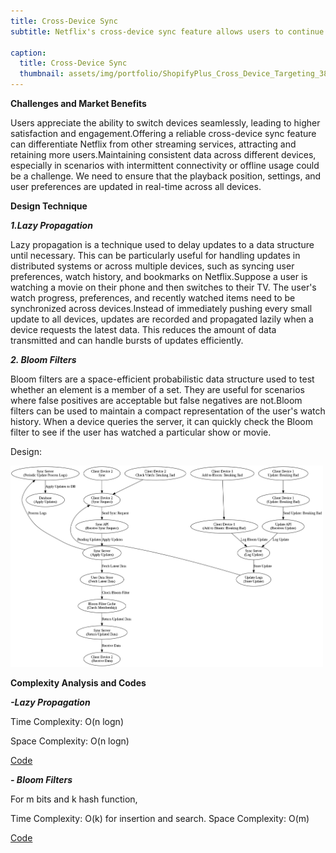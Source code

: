 ```yaml
---
title: Cross-Device Sync
subtitle: Netflix's cross-device sync feature allows users to continue watching content across multiple devices.A user might start watching a movie on their smart TV, pause it, and then continue from the same point on their smartphone. This capability enhances user experience by providing continuity and convenience, ensuring that users can pick up right where they left off, regardless of the device they are using.

caption:
  title: Cross-Device Sync
  thumbnail: assets/img/portfolio/ShopifyPlus_Cross_Device_Targeting_3840x2160.png
---
```

**Challenges and Market Benefits**

Users appreciate the ability to switch devices seamlessly, leading to higher satisfaction and engagement.Offering a reliable cross-device sync feature can differentiate Netflix from other streaming services, attracting and retaining more users.Maintaining consistent data across different devices, especially in scenarios with intermittent connectivity or offline usage could be a challenge. We need to ensure that the playback position, settings, and user preferences are updated in real-time across all devices.

**Design Technique**

_**1.Lazy Propagation**_

Lazy propagation is a technique used to delay updates to a data structure until necessary. This can be particularly useful for handling updates in distributed systems or across multiple devices, such as syncing user preferences, watch history, and bookmarks on Netflix.Suppose a user is watching a movie on their phone and then switches to their TV. The user's watch progress, preferences, and recently watched items need to be synchronized across devices.Instead of immediately pushing every small update to all devices, updates are recorded and propagated lazily when a device requests the latest data.
This reduces the amount of data transmitted and can handle bursts of updates efficiently.

_**2. Bloom Filters**_

Bloom filters are a space-efficient probabilistic data structure used to test whether an element is a member of a set. They are useful for scenarios where false positives are acceptable but false negatives are not.Bloom filters can be used to maintain a compact representation of the user's watch history.
When a device queries the server, it can quickly check the Bloom filter to see if the user has watched a particular show or movie.

Design:

<img src="assets/img/inside/muti-device.png" width="500">

**Complexity Analysis and Codes**

_**-Lazy Propagation**_

Time Complexity: O(n logn)

Space Complexity: O(n logn)

[Code](https://github.com/PAI-SHREYA/DSA/blob/main/Software%20Principles/LazyPropagation.cpp)

_**- Bloom Filters**_

For m bits and k hash function,

Time Complexity: O(k) for insertion and search.
Space Complexity: O(m)

[Code](https://github.com/PAI-SHREYA/DSA/blob/main/Bloom.cpp)







